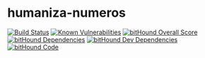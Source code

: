 # humaniza-numeros

[![Build Status](https://travis-ci.org/robertofrega/humaniza-numeros.svg?branch=master)](https://travis-ci.org/robertofrega/humaniza-numeros)
[![Known Vulnerabilities](https://snyk.io/test/github/robertofrega/humaniza-numeros/badge.svg)](https://snyk.io/test/github/robertofrega/humaniza-numeros)
[![bitHound Overall Score](https://www.bithound.io/github/robertofrega/humaniza-numeros/badges/score.svg)](https://www.bithound.io/github/robertofrega/humaniza-numeros)
[![bitHound Dependencies](https://www.bithound.io/github/robertofrega/humaniza-numeros/badges/dependencies.svg)](https://www.bithound.io/github/robertofrega/humaniza-numeros/master/dependencies/npm)
[![bitHound Dev Dependencies](https://www.bithound.io/github/robertofrega/humaniza-numeros/badges/devDependencies.svg)](https://www.bithound.io/github/robertofrega/humaniza-numeros/master/dependencies/npm)
[![bitHound Code](https://www.bithound.io/github/robertofrega/humaniza-numeros/badges/code.svg)](https://www.bithound.io/github/robertofrega/humaniza-numeros)
